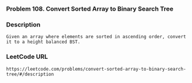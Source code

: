 ### Problem 108. Convert Sorted Array to Binary Search Tree

### Description 
	Given an array where elements are sorted in ascending order, convert it to a height balanced BST.

### LeetCode URL 
	https://leetcode.com/problems/convert-sorted-array-to-binary-search-tree/#/description
